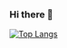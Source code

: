 ### Hi there 👋

<!-- [![GitHub Streak](http://github-readme-streak-stats.herokuapp.com?user=teplospbru&theme=dark&background=000000)](https://git.io/streak-stats) -->
[![Top Langs](https://github-readme-stats.vercel.app/api/top-langs/?username=teplospbru&layout=compact&theme=default)](https://github.com/anuraghazra/github-readme-stats)

<!--
**teplospbru/teplospbru** is a ✨ _special_ ✨ repository because its `README.md` (this file) appears on your GitHub profile.

Here are some ideas to get you started:

- 🔭 I’m currently working on ...
- 🌱 I’m currently learning ...
- 👯 I’m looking to collaborate on ...
- 🤔 I’m looking for help with ...
- 💬 Ask me about ...
- 📫 How to reach me: ...
- 😄 Pronouns: ...
- ⚡ Fun fact: ...
-->
